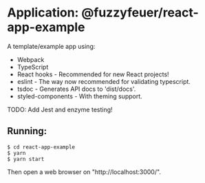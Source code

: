 #  Application: @fuzzyfeuer/react-app-example

A template/example app using:

* Webpack
* TypeScript
* React hooks - Recommended for new React projects!
* eslint - The way now recommended for validating typescript.
* tsdoc - Generates API docs to 'dist/docs'.
* styled-components - With theming support.

TODO: Add Jest and enzyme testing!

## Running:

```
$ cd react-app-example
$ yarn
$ yarn start
```
Then open a web browser on "http://localhost:3000/".

